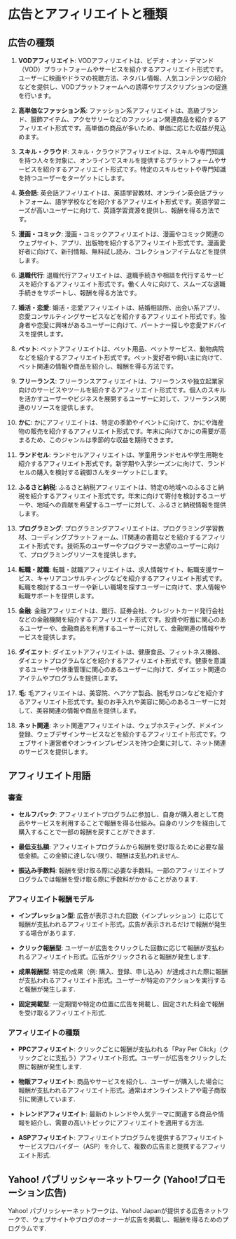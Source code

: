 # 広告とアフィリエイトと種類

## 広告の種類
1. **VODアフィリエイト**: VODアフィリエイトは、ビデオ・オン・デマンド（VOD）プラットフォームやサービスを紹介するアフィリエイト形式です。ユーザーに映画やドラマの視聴方法、ネタバレ情報、人気コンテンツの紹介などを提供し、VODプラットフォームへの誘導やサブスクリプションの促進を行います。

2. **高単価なファッション系**: ファッション系アフィリエイトは、高級ブランド、服飾アイテム、アクセサリーなどのファッション関連商品を紹介するアフィリエイト形式です。高単価の商品が多いため、単価に応じた収益が見込めます。

3. **スキル・クラウド**: スキル・クラウドアフィリエイトは、スキルや専門知識を持つ人々を対象に、オンラインでスキルを提供するプラットフォームやサービスを紹介するアフィリエイト形式です。特定のスキルセットや専門知識を持つユーザーをターゲットにします。

4. **英会話**: 英会話アフィリエイトは、英語学習教材、オンライン英会話プラットフォーム、語学学校などを紹介するアフィリエイト形式です。英語学習ニーズが高いユーザーに向けて、英語学習資源を提供し、報酬を得る方法です。

5. **漫画・コミック**: 漫画・コミックアフィリエイトは、漫画やコミック関連のウェブサイト、アプリ、出版物を紹介するアフィリエイト形式です。漫画愛好者に向けて、新刊情報、無料試し読み、コレクションアイテムなどを提供します。

6. **退職代行**: 退職代行アフィリエイトは、退職手続きや相談を代行するサービスを紹介するアフィリエイト形式です。働く人々に向けて、スムーズな退職手続きをサポートし、報酬を得る方法です。
   
7. **婚活・恋愛**: 婚活・恋愛アフィリエイトは、結婚相談所、出会い系アプリ、恋愛コンサルティングサービスなどを紹介するアフィリエイト形式です。独身者や恋愛に興味があるユーザーに向けて、パートナー探しや恋愛アドバイスを提供します。

8. **ペット**: ペットアフィリエイトは、ペット用品、ペットサービス、動物病院などを紹介するアフィリエイト形式です。ペット愛好者や飼い主に向けて、ペット関連の情報や商品を紹介し、報酬を得る方法です。

9. **フリーランス**: フリーランスアフィリエイトは、フリーランスや独立起業家向けのサービスやツールを紹介するアフィリエイト形式です。個人のスキルを活かすユーザーやビジネスを展開するユーザーに対して、フリーランス関連のリソースを提供します。

10. **かに**: かにアフィリエイトは、特定の季節やイベントに向けて、かにや海産物の販売を紹介するアフィリエイト形式です。年末に向けてかにの需要が高まるため、このジャンルは季節的な収益を期待できます。

11. **ランドセル**: ランドセルアフィリエイトは、学童用ランドセルや学生用鞄を紹介するアフィリエイト形式です。新学期や入学シーズンに向けて、ランドセルの購入を検討する親御さんをターゲットにします。

12. **ふるさと納税**: ふるさと納税アフィリエイトは、特定の地域へのふるさと納税を紹介するアフィリエイト形式です。年末に向けて寄付を検討するユーザーや、地域への貢献を希望するユーザーに対して、ふるさと納税情報を提供します。

13. **プログラミング**: プログラミングアフィリエイトは、プログラミング学習教材、コーディングプラットフォーム、IT関連の書籍などを紹介するアフィリエイト形式です。技術系のユーザーやプログラマー志望のユーザーに向けて、プログラミングリソースを提供します。

14. **転職・就職**: 転職・就職アフィリエイトは、求人情報サイト、転職支援サービス、キャリアコンサルティングなどを紹介するアフィリエイト形式です。転職を検討するユーザーや新しい職場を探すユーザーに向けて、求人情報や転職サポートを提供します。

15. **金融**: 金融アフィリエイトは、銀行、証券会社、クレジットカード発行会社などの金融機関を紹介するアフィリエイト形式です。投資や貯蓄に関心のあるユーザーや、金融商品を利用するユーザーに対して、金融関連の情報やサービスを提供します。

16. **ダイエット**: ダイエットアフィリエイトは、健康食品、フィットネス機器、ダイエットプログラムなどを紹介するアフィリエイト形式です。健康を意識するユーザーや体重管理に関心のあるユーザーに向けて、ダイエット関連のアイテムやプログラムを提供します。

17. **毛**: 毛アフィリエイトは、美容院、ヘアケア製品、脱毛サロンなどを紹介するアフィリエイト形式です。髪のお手入れや美容に関心のあるユーザーに対して、美容関連の情報や商品を提供します。

18. **ネット関連**: ネット関連アフィリエイトは、ウェブホスティング、ドメイン登録、ウェブデザインサービスなどを紹介するアフィリエイト形式です。ウェブサイト運営者やオンラインプレゼンスを持つ企業に対して、ネット関連のサービスを提供します。

## アフィリエイト用語

### 審査

- **セルフバック**: アフィリエイトプログラムに参加し、自身が購入者として商品やサービスを利用することで報酬を得る仕組み。自身のリンクを経由して購入することで一部の報酬を戻すことができます.

- **最低支払額**: アフィリエイトプログラムから報酬を受け取るために必要な最低金額。この金額に達しない限り、報酬は支払われません.

- **振込み手数料**: 報酬を受け取る際に必要な手数料。一部のアフィリエイトプログラムでは報酬を受け取る際に手数料がかかることがあります.

### アフィリエイト報酬モデル

- **インプレッション型**: 広告が表示された回数（インプレッション）に応じて報酬が支払われるアフィリエイト形式。広告が表示されるだけで報酬が発生する場合があります.

- **クリック報酬型**: ユーザーが広告をクリックした回数に応じて報酬が支払われるアフィリエイト形式。広告がクリックされると報酬が発生します.

- **成果報酬型**: 特定の成果（例: 購入、登録、申し込み）が達成された際に報酬が支払われるアフィリエイト形式。ユーザーが特定のアクションを実行すると報酬が発生します.

- **固定掲載型**: 一定期間や特定の位置に広告を掲載し、固定された料金で報酬を受け取るアフィリエイト形式.

### アフィリエイトの種類

- **PPCアフィリエイト**: クリックごとに報酬が支払われる「Pay Per Click」（クリックごとに支払う）アフィリエイト形式。ユーザーが広告をクリックした際に報酬が発生します.

- **物販アフィリエイト**: 商品やサービスを紹介し、ユーザーが購入した場合に報酬が支払われるアフィリエイト形式。通常はオンラインストアや電子商取引に関連しています.

- **トレンドアフィリエイト**: 最新のトレンドや人気テーマに関連する商品や情報を紹介し、需要の高いトピックにアフィリエイトを適用する方法.

- **ASPアフィリエイト**: アフィリエイトプログラムを提供するアフィリエイトサービスプロバイダー（ASP）を介して、複数の広告主と提携するアフィリエイト形式.

## Yahoo! パブリッシャーネットワーク (Yahoo!プロモーション広告)

Yahoo! パブリッシャーネットワークは、Yahoo! Japanが提供する広告ネットワークで、ウェブサイトやブログのオーナーが広告を掲載し、報酬を得るためのプログラムです.
